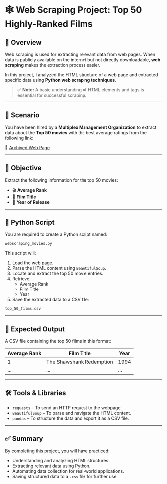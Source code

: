 # 🕸️ Web Scraping Project: Top 50 Highly-Ranked Films

## 📌 Overview

Web scraping is used for extracting relevant data from web pages. When data is publicly available on the internet but not directly downloadable, **web scraping** makes the extraction process easier.

In this project, I analyzed the HTML structure of a web page and extracted specific data using **Python web scraping techniques**.

> ✅ **Note:** A basic understanding of HTML elements and tags is essential for successful scraping.

---

## 🎯 Scenario

You have been hired by a **Multiplex Management Organization** to extract data about the **Top 50 movies** with the best average ratings from the following link:

🔗 [Archived Web Page](https://web.archive.org/web/20230902185655/https://en.everybodywiki.com/100_Most_Highly-Ranked_Films)

---

## 🎯 Objective

Extract the following information for the top 50 movies:

- 🎬 **Average Rank**
- 🎥 **Film Title**
- 📅 **Year of Release**

---

## 🐍 Python Script

You are required to create a Python script named:

```bash
webscraping_movies.py
```

This script will:

1. Load the web page.
2. Parse the HTML content using `BeautifulSoup`.
3. Locate and extract the top 50 movie entries.
4. Retrieve:
   - Average Rank
   - Film Title
   - Year
5. Save the extracted data to a CSV file:

```bash
top_50_films.csv
```

---

## 💾 Expected Output

A CSV file containing the top 50 films in this format:

| Average Rank | Film Title             | Year |
|--------------|------------------------|------|
| 1            | The Shawshank Redemption | 1994 |
| ...          | ...                    | ...  |

---

## 🛠️ Tools & Libraries

- `requests` – To send an HTTP request to the webpage.
- `BeautifulSoup` – To parse and navigate the HTML content.
- `pandas` – To structure the data and export it as a CSV file.

---

## ✅ Summary

By completing this project, you will have practiced:

- Understanding and analyzing HTML structures.
- Extracting relevant data using Python.
- Automating data collection for real-world applications.
- Saving structured data to a `.csv` file for further use.

